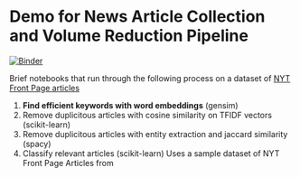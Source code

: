 # Demo for News Article Collection and Volume Reduction Pipeline 

[![Binder](https://mybinder.org/badge.svg)](https://mybinder.org/v2/gh/pmbaumgartner/demo-ard-text/master)

Brief notebooks that run through the following process on a dataset of [NYT Front Page articles](http://www.amber-boydstun.com/supplementary-information-for-making-the-news.html)

1. **Find efficient keywords with word embeddings** (gensim)
2. Remove duplicitous articles with cosine similarity on TFIDF vectors (scikit-learn)
3. Remove duplicitous articles with entity extraction and jaccard similarity (spacy)
4. Classify relevant articles (scikit-learn)
Uses a sample dataset of NYT Front Page Articles from 

